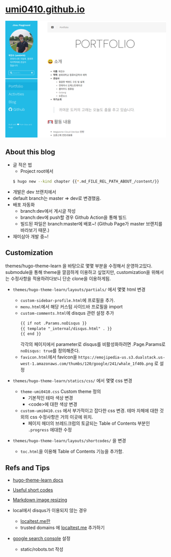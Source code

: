 # [umi0410.github.io](https://umi0410.github.io)
![README_preview.png](static/README_preview.png)

## About this blog

* 글 적은 법
  * Project root에서
  ```bash
  $ hugo new --kind chapter {{*.md_FILE_REL_PATH_ABOUT_/content/}}
  ```
* 개발은 dev 브랜치에서
* default branch는 master => dev로 변경했음.
* 배포 자동화
  * branch:dev에서 게시글 작성
  * branch:dev에 push할 경우 Github Action을 통해 빌드
  * 빌드된 파일은 branch:master에 배포~! (Github Page가 master 브랜치를 바라보기 때문.)
* 재미삼아 개발 중~!


## Customization
themes/hugo-theme-learn 을 바탕으로 몇몇 부분을 수정해서 운영하고있다. submodule을 통해 theme을 깔끔하게 이용하고 싶었지만, customization을 위해서는 수정사항을 적용하려다보니 단순 clone을 이용하게됨.

* `themes/hugo-theme-learn/layouts/partials/` 에서 몇몇 html 변경
  * `custom-sidebar-profile.html`에 프로필을 추가.
  * `menu.html`에서 해당 커스텀 사이드바 프로필을 import
  * `custom-comments.html`에 disqus 관련 설정 추가
    ```html
    {{ if not .Params.noDisqus }}
    {{ template "_internal/disqus.html" . }}
    {{ end }}
    ```
    각각의 페이지에서 parameter로 disqus를 비활성화하려면 .Page.Params로 `noDisqus: true`를 정의해준다.
  * `favicon.html`에서 favicon을 `https://emojipedia-us.s3.dualstack.us-west-1.amazonaws.com/thumbs/120/google/241/whale_1f40b.png` 로 설정

* `themes/hugo-theme-learn/statics/css/` 에서 몇몇 css 변경
  * `theme-umi0410.css` Custom theme 정의
    * 기본적인 테마 색상 변경
    * \<code\>에 대한 색상 변경
  * `custom-umi0410.css` 에서 부가적이고 잡다한 css 변경. 테마 자체에 대한 것 외의 css 수정사항은 거의 이곳에 위치.
    * 페이지 헤더의 브레드크럼의 토글되는 Table of Contents 부분인 `.progress` 에대한 수정

* `themes/hugo-theme-learn/layouts/shortcodes/` 을 변경
  * `toc.html`을 이용해 Table of Contents 기능을 추가함.

## Refs and Tips

* [hugo-theme-learn docs](https://learn.netlify.app/en/)

* [Useful short codes](https://learn.netlify.app/en/shortcodes/)

* [Markdown image resizing](https://learn.netlify.app/en/cont/markdown/#resizing-image)

* local에서 disqus가 이용되지 않는 경우
  * [localtest.me란](https://superuser.com/questions/1280827/why-does-the-registered-domain-name-localtest-me-resolve-to-127-0-0-1)
  * trusted domains 에 [localtest.me](localtest.me) 추가하기
* [google search console](https://search.google.com/search-console/sitemaps) 설정
  * static/robots.txt 작성